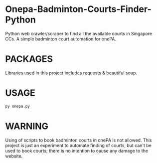 # Onepa-Badminton-Courts-Finder-Python
Python web crawler/scraper to find all the available courts in Singapore CCs. A simple badminton court automation for onePA.

# PACKAGES
Libraries used in this project includes requests & beautiful soup.

# USAGE
```sh
py onepa.py
```

# WARNING
Using of scripts to book badminton courts in onePA is not allowed. This project is just an experiment to automate finding of courts, but can't be used to book courts; there is no intention to cause any damage to the website. 
